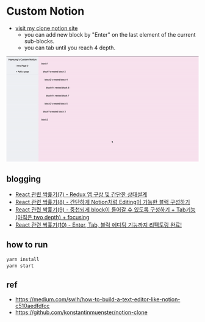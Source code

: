 # Custom Notion

- [visit my clone notion site](https://clone-notion.netlify.app)
  - you can add new block by "Enter" on the last element of the current sub-blocks.
  - you can tab until you reach 4 depth.

<img src="./ezgif.com-gif-maker.gif">

## blogging

- [React 관련 싹훑기(7) - Redux 앱 구상 및 간단한 상태설계](https://mytutorials.tistory.com/403)
- [React 관련 싹훑기(8) - 간단하게 Notion처럼 Editing이 가능한 블럭 구성하기](https://mytutorials.tistory.com/407)
- [React 관련 싹훑기(9) - 중첩되게 block이 들어갈 수 있도록 구성하기 + Tab기능(아직은 two depth) + focusing](https://mytutorials.tistory.com/408)
- [React 관련 싹훑기(10) - Enter, Tab, 블럭 에디팅 기능까지 리팩토링 완료!](https://mytutorials.tistory.com/411)

## how to run

```javascript
yarn install
yarn start
```

## ref

- https://medium.com/swlh/how-to-build-a-text-editor-like-notion-c510aedfdfcc
- https://github.com/konstantinmuenster/notion-clone

